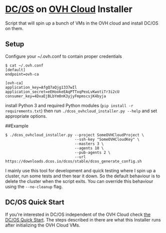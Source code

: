 # [DC/OS](https://dcos.io/) on [OVH Cloud](https://www.ovh.com/us/cloud/) Installer
Script that will spin up a bunch of VMs in the OVH cloud and install DC/OS on them.

## Setup
Configure your ~/.ovh.conf to contain proper credentials


```
$ cat ~/.ovh.conf
[default]
endpoint=ovh-ca

[ovh-ca]
application_key=AfgQ7aQjg1337wIl
application_secret=eEHookeEAqPTTxqPexLvKwotiTr3i2cU
consumer_key=4DxaEjBLbYm0nK3yjyFmpmscsjK4byja
```

install Python 3 and required Python modules (`pip install -r requirements.txt`) then run `./dcos_ovhcloud_installer.py --help` and set appropriate options.


##Example
```
$ ./dcos_ovhcloud_installer.py --project SomeOVHCloudProject \
                               --ssh-key "SomeOVHCloudKey" \
                               --masters 3 \
                               --agents 10 \
                               --pub-agents 2 \
                               --url https://downloads.dcos.io/dcos/stable/dcos_generate_config.sh
```

I mainly use this tool for development and quick testing where I spin up a cluster, run some tests and then tear it down. So the default behaviour is to delete the cluster when the script exits. You can override this behaviour using the `--no-cleanup` flag.

## DC/OS Quick Start
If you're interested in DC/OS independent of the OVH Cloud check [the DC/OS Quick Start](https://github.com/lloesche/dcos-ovh-cloud/blob/master/dcos-quickstart.md). The steps described in there are what this Installer runs after initializing the OVH Cloud VMs.
